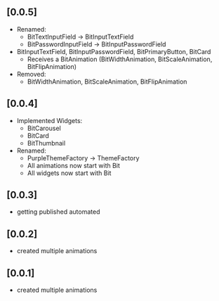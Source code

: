 ## [0.0.5]
- Renamed:
  - BitTextInputField -> BitInputTextField
  - BitPasswordInputField -> BitInputPasswordField
- BitInputTextField, BitInputPasswordField, BitPrimaryButton, BitCard
  - Receives a BitAnimation (BitWidthAnimation, BitScaleAnimation, BitFlipAnimation)
- Removed:
  - BitWidthAnimation, BitScaleAnimation, BitFlipAnimation
  
## [0.0.4] 
- Implemented Widgets:
  - BitCarousel
  - BitCard
  - BitThumbnail
- Renamed:
  - PurpleThemeFactory -> ThemeFactory
  - All animations now start with Bit
  - All widgets now start with Bit 
## [0.0.3] 
- getting published automated
## [0.0.2] 
- created multiple animations
## [0.0.1] 
- created multiple animations
